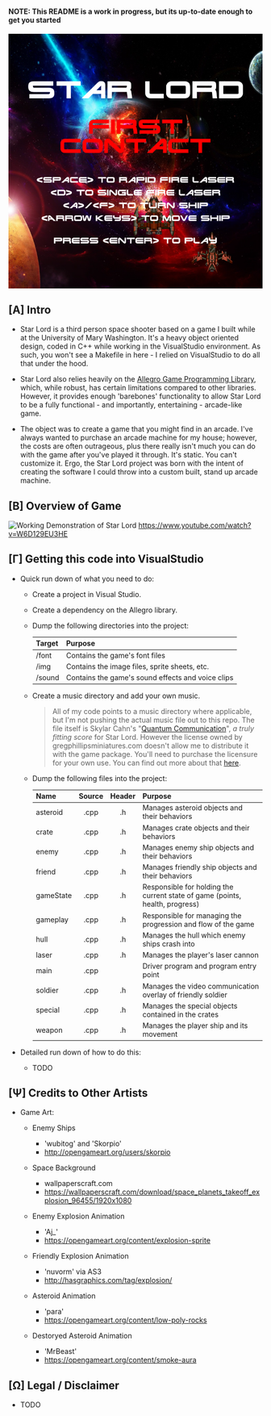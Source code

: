 <head>
	<link rel="stylesheet" type="text/css" href="./util/mdstyle.css">
</head>

<h4>NOTE: This README is a work in progress, but its up-to-date enough to get you started<h4>

<img src="./img/titleScreen.PNG" title="Title Screen" alt="Star Lord Title Screen" align="middle" />

<h2>[Α] Intro</h2>

+ Star Lord is a third person space shooter based on a game I built while at the University of Mary Washington. It's a heavy object oriented design, coded in C++ while working in the VisualStudio environment. As such, you won't see a Makefile in here - I relied on VisualStudio to do all that under the hood. 

+ Star Lord also relies heavily on the <a href="liballeg.org">Allegro Game Programming Library</a>, which, while robust, has certain limitations compared to other libraries. However, it provides enough 'barebones' functionality to allow Star Lord to be a fully functional - and importantly, entertaining - arcade-like game.

+ The object was to create a game that you might find in an arcade. I've always wanted to purchase an arcade machine for my house; however, the costs are often outrageous, plus there really isn't much you can do with the game after you've played it through. It's static. You can't customize it. Ergo, the Star Lord project was born with the intent of creating the software I could throw into a custom built, stand up arcade machine.

<h2>[Β] Overview of Game</h2>

![Working Demonstration of Star Lord](https://img.youtube.com/vi/W6D129EU3HE/0.jpg)
https://www.youtube.com/watch?v=W6D129EU3HE

<h2>[Γ] Getting this code into VisualStudio</h2>

+ Quick run down of what you need to do:

	+ Create a project in Visual Studio. 

	+ Create a dependency on the Allegro library. 

	+ Dump the following directories into the project:

		Target | Purpose
		--- | :---
		/font | Contains the game's font files
		/img | Contains the image files, sprite sheets, etc. 
		/sound | Contains the game's sound effects and voice clips

	+ Create a music directory and add your own music. 

		> All of my code points to a music directory where applicable, but I'm not pushing the actual music file out to this repo. The file itself is Skylar Cahn's "<a href="https://www.youtube.com/watch?v=BFKEl-sXy9o">Quantum Communication</a>", <i>a truly fitting score</i> for Star Lord. However the license owned by gregphillipsminiatures.com doesn't allow me to distribute it with the game package. You'll need to purchase the licensure for your own use. You can find out more about that <a href="http://www.skylarcahn.com/product/quantum-communication/">here</a>. 

	+ Dump the following files into the project:

		Name | Source | Header | Purpose
		--- | :---: | :---: | :---
		asteroid | .cpp | .h | Manages asteroid objects and their behaviors
		crate | .cpp  | .h | Manages crate objects and their behaviors
		enemy | .cpp | .h | Manages enemy ship objects and their behaviors
		friend | .cpp | .h | Manages friendly ship objects and their behaviors
		gameState | .cpp | .h | Responsible for holding the current state of game (points, health, progress)
		gameplay | .cpp | .h | Responsible for managing the progression and flow of the game
		hull | .cpp | .h | Manages the hull which enemy ships crash into
		laser | .cpp | .h | Manages the player's laser cannon
		main | .cpp | | Driver program and program entry point
		soldier | .cpp | .h | Manages the video communication overlay of friendly soldier
		special | .cpp | .h | Manages the special objects contained in the crates
		weapon | .cpp | .h | Manages the player ship and its movement

+ Detailed run down of how to do this:

	+ TODO 

<h2>[Ψ] Credits to Other Artists</h2>

+ Game Art:

	+ Enemy Ships

		+ 'wubitog' and 'Skorpio'
		+ http://opengameart.org/users/skorpio

	+ Space Background

		+ wallpaperscraft.com
		+ https://wallpaperscraft.com/download/space_planets_takeoff_explosion_96455/1920x1080

	+ Enemy Explosion Animation

		+ 'Aj_'
		+ https://opengameart.org/content/explosion-sprite

	+ Friendly Explosion Animation

		+ 'nuvorm' via AS3
		+ http://hasgraphics.com/tag/explosion/

	+ Asteroid Animation

		+ 'para'
		+ https://opengameart.org/content/low-poly-rocks

	+ Destoryed Asteroid Animation

		+ 'MrBeast'
		+ https://opengameart.org/content/smoke-aura

<h2>[Ω] Legal / Disclaimer</h2>

+ TODO

